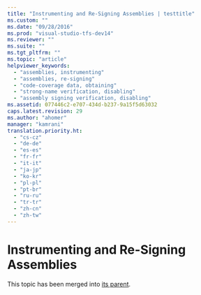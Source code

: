 ```yaml
---
title: "Instrumenting and Re-Signing Assemblies | testtitle"
ms.custom: ""
ms.date: "09/28/2016"
ms.prod: "visual-studio-tfs-dev14"
ms.reviewer: ""
ms.suite: ""
ms.tgt_pltfrm: ""
ms.topic: "article"
helpviewer_keywords: 
  - "assemblies, instrumenting"
  - "assemblies, re-signing"
  - "code-coverage data, obtaining"
  - "strong-name verification, disabling"
  - "assembly signing verification, disabling"
ms.assetid: 077446c2-e707-434d-b237-9a15f5d63032
caps.latest.revision: 29
ms.author: "ahomer"
manager: "kamrani"
translation.priority.ht: 
  - "cs-cz"
  - "de-de"
  - "es-es"
  - "fr-fr"
  - "it-it"
  - "ja-jp"
  - "ko-kr"
  - "pl-pl"
  - "pt-br"
  - "ru-ru"
  - "tr-tr"
  - "zh-cn"
  - "zh-tw"
---
```

# Instrumenting and Re-Signing Assemblies
This topic has been merged into [its parent](../test_notintoc/code-coverage-configuration-using-test-settings-is-deprecated.md).